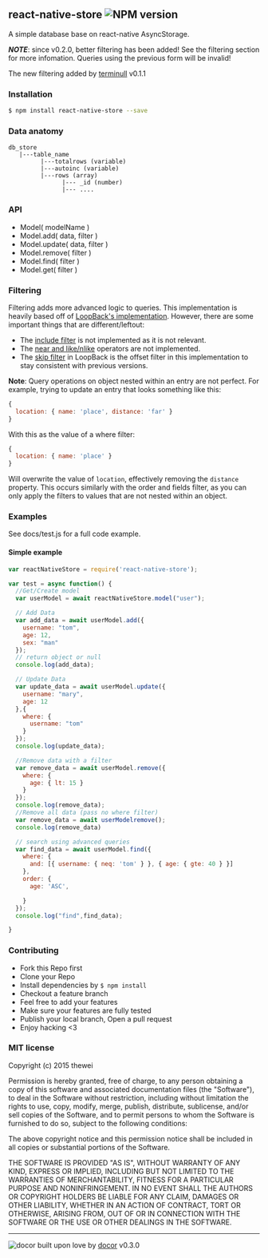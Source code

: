 ## react-native-store ![NPM version](https://img.shields.io/npm/v/react-native-store.svg?style=flat)

A simple database base on react-native AsyncStorage.

***NOTE***: since v0.2.0, better filtering has been added! See the filtering section for more infomation. Queries using the previous form will be invalid!

The new filtering added by [terminull](https://github.com/terminull/react-native-store/tree/better-filter) v0.1.1

### Installation
```bash
$ npm install react-native-store --save
```

### Data anatomy
```
db_store
   |---table_name
         |---totalrows (variable)
         |---autoinc (variable)
         |---rows (array)
         	   |--- _id (number)
         	   |--- ....

```

### API
- Model( modelName )
- Model.add( data, filter )
- Model.update( data, filter )
- Model.remove( filter )
- Model.find( filter )
- Model.get( filter )

### Filtering

Filtering adds more advanced logic to queries. This implementation is heavily
based off of [LoopBack's implementation](https://docs.strongloop.com/display/public/LB/Querying+data#Queryingdata-Filters).
However, there are some important things that are different/leftout:

- The [include filter](https://docs.strongloop.com/display/public/LB/Include+filter) is not implemented as it is not relevant.
- The [near and like/nlike](https://docs.strongloop.com/display/public/LB/Where+filter#Wherefilter-likeandnlike) operators are not implemented.
- The [skip filter](https://docs.strongloop.com/display/public/LB/Skip+filter) in LoopBack is the offset filter in this implementation to
  stay consistent with previous versions.

**Note**: Query operations on object nested within an entry are not perfect.
For example, trying to update an entry that looks something like this:

```javascript
{
  location: { name: 'place', distance: 'far' }
}
```

With this as the value of a where filter:

```javascript
{
  location: { name: 'place' }
}
```

Will overwrite the value of `location`, effectively removing the `distance` 
property.
This occurs similarly with the order and fields filter, as you can only apply
the filters to values that are not nested within an object.

### Examples

See docs/test.js for a full code example.

#### Simple example
```js
var reactNativeStore = require('react-native-store');

var test = async function() {
  //Get/Create model
  var userModel = await reactNativeStore.model("user");

  // Add Data
  var add_data = await userModel.add({
    username: "tom",
    age: 12,
    sex: "man"
  });
  // return object or null
  console.log(add_data);

  // Update Data
  var update_data = await userModel.update({
    username: "mary",
    age: 12
  },{
    where: {
      username: "tom"    
    }
  });
  console.log(update_data);

  //Remove data with a filter
  var remove_data = await userModel.remove({
    where: {
      age: { lt: 15 }
    }
  });
  console.log(remove_data);
  //Remove all data (pass no where filter)
  var remove_data = await userModelremove();
  console.log(remove_data)

  // search using advanced queries
  var find_data = await userModel.find({
    where: {
      and: [{ username: { neq: 'tom' } }, { age: { gte: 40 } }]
    },
    order: {
      age: 'ASC',

    }
  });
  console.log("find",find_data);

}
```
### Contributing
- Fork this Repo first
- Clone your Repo
- Install dependencies by `$ npm install`
- Checkout a feature branch
- Feel free to add your features
- Make sure your features are fully tested
- Publish your local branch, Open a pull request
- Enjoy hacking <3

### MIT license
Copyright (c) 2015 thewei

Permission is hereby granted, free of charge, to any person obtaining a copy
of this software and associated documentation files (the &quot;Software&quot;), to deal
in the Software without restriction, including without limitation the rights
to use, copy, modify, merge, publish, distribute, sublicense, and/or sell
copies of the Software, and to permit persons to whom the Software is
furnished to do so, subject to the following conditions:

The above copyright notice and this permission notice shall be included in
all copies or substantial portions of the Software.

THE SOFTWARE IS PROVIDED &quot;AS IS&quot;, WITHOUT WARRANTY OF ANY KIND, EXPRESS OR
IMPLIED, INCLUDING BUT NOT LIMITED TO THE WARRANTIES OF MERCHANTABILITY,
FITNESS FOR A PARTICULAR PURPOSE AND NONINFRINGEMENT. IN NO EVENT SHALL THE
AUTHORS OR COPYRIGHT HOLDERS BE LIABLE FOR ANY CLAIM, DAMAGES OR OTHER
LIABILITY, WHETHER IN AN ACTION OF CONTRACT, TORT OR OTHERWISE, ARISING FROM,
OUT OF OR IN CONNECTION WITH THE SOFTWARE OR THE USE OR OTHER DEALINGS IN
THE SOFTWARE.

---

![docor]()
built upon love by [docor](git+https://github.com/turingou/docor.git) v0.3.0
